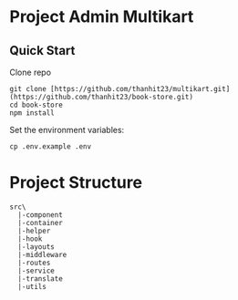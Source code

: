 # Project Admin Multikart

## Quick Start

Clone repo
```
git clone [https://github.com/thanhit23/multikart.git](https://github.com/thanhit23/book-store.git)
cd book-store
npm install
```

Set the environment variables:

```
cp .env.example .env
```

# Project Structure

```
src\
  |-component
  |-container
  |-helper
  |-hook
  |-layouts
  |-middleware
  |-routes
  |-service
  |-translate
  |-utils
```
